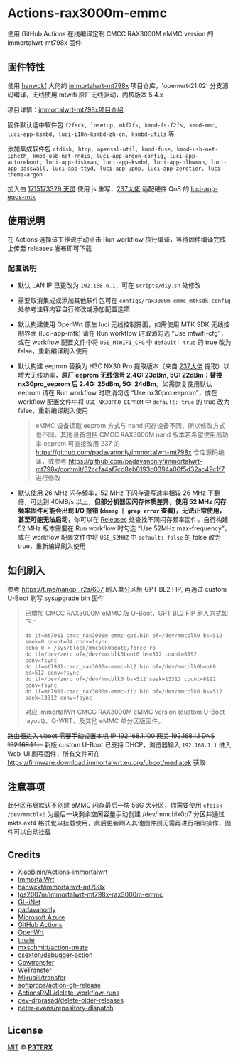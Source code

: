 # Actions-rax3000m-emmc
使用 GitHub Actions 在线编译定制 CMCC RAX3000M eMMC version 的 immortalwrt-mt798x 固件

## 固件特性
使用 [hanwckf](https://github.com/hanwckf) 大佬的 [immortalwrt-mt798x](https://github.com/hanwckf/immortalwrt-mt798x) 项目仓库，'openwrt-21.02' 分支源码编译，无线使用 mtwifi 原厂无线驱动，内核版本 5.4.x

项目详情：[immortalwrt-mt798x项目介绍](https://cmi.hanwckf.top/p/immortalwrt-mt798x)

固件默认选中软件包
`f2fsck, losetup, mkf2fs, kmod-fs-f2fs, kmod-mmc, luci-app-ksmbd, luci-i18n-ksmbd-zh-cn, ksmbd-utils` 等

添加集成软件包
`cfdisk, htop, openssl-util, kmod-fuse, kmod-usb-net-ipheth, kmod-usb-net-rndis, luci-app-argon-config, luci-app-autoreboot, luci-app-diskman, luci-app-ksmbd, luci-app-nlbwmon, luci-app-passwall, luci-app-ttyd, luci-app-upnp, luci-app-zerotier, luci-theme-argon`

加入由 [1715173329 天灵](https://github.com/1715173329) 使用 js 重写，[237大佬](https://www.right.com.cn/forum/?364126) 适配硬件 QoS 的 [luci-app-eqos-mtk](https://github.com/padavanonly/immortalwrt-mt798x/commit/7c8019ce4bcb1a79c01c517b62e49f059ca70049)

## 使用说明
在 Actions 选择该工作流手动点击 Run workflow 执行编译，等待固件编译完成上传至 releases 发布即可下载

### 配置说明
- 默认 LAN IP 已更改为 `192.168.6.1`，可在 `scripts/diy.sh` 处修改

- 需要取消集成或添加其他软件包可在 `configs/rax3000m-emmc_mtksdk.config` 处参考注释内容自行修改或添加配置选项

- 默认构建使用 OpenWrt 原生 luci 无线控制界面，如需使用 MTK SDK 无线控制界面 (luci-app-mtk) 请在 Run workflow 时取消勾选 “Use mtwifi-cfg”，或在 workflow 配置文件中将 `USE_MTWIFI_CFG` 中 `default: true` 的 true 改为 false，重新编译刷入使用

- 默认构建 eeprom 替换为 H3C NX30 Pro 提取版本（来自 [237大佬](https://www.right.com.cn/forum/?364126) 提取）以增大无线功率，**原厂 eeprom 无线信号 2.4G: 23dBm, 5G: 22dBm；替换 nx30pro_eeprom 后 2.4G: 25dBm, 5G: 24dBm**。如需恢复使用默认 eeprom 请在 Run workflow 时取消勾选 “Use nx30pro eeprom”，或在 workflow 配置文件中将 `USE_NX30PRO_EEPROM` 中 `default: true` 的 true 改为 false，重新编译刷入使用  
  > eMMC 设备读取 eeprom 方式与 nand 闪存设备不同，所以修改方式也不同。其他设备包括 CMCC RAX3000M nand 版本若希望使用高功率 eeprom 可直接改用 237 的 https://github.com/padavanonly/immortalwrt-mt798x 仓库源码编译，或参考 https://github.com/padavanonly/immortalwrt-mt798x/commit/32ccfa4af7cd8eb6193c0394a06f5d32ac49c1f7 进行修改

- 默认使用 26 MHz 闪存频率，52 MHz 下闪存读写速率相较 26 MHz 下翻倍，可达到 40MB/s 以上，**但部分机器因闪存体质差异，使用 52 MHz 闪存频率固件可能会出现 I/O 报错 (`dmesg | grep error` 查看)，无法正常使用，甚至可能无法启动**，你可以在 [Releases](https://github.com/AngelaCooljx/Actions-rax3000m-emmc/releases) 处查找不同闪存频率固件。自行构建 52 MHz 版本需要在 Run workflow 时勾选 “Use 52MHz max-frequency”，或在 workflow 配置文件中将 `USE_52MHZ` 中 `default: false` 的 false 改为 true，重新编译刷入使用

## 如何刷入
参考 https://t.me/nanopi_r2s/637 刷入单分区版 GPT BL2 FIP, 再通过 custom U-Boot 刷写 sysupgrade.bin 固件
> 已增加 CMCC RAX3000M eMMC 版 U-Boot，GPT BL2 FIP 刷入方式如下：
> ```
> dd if=mt7981-cmcc_rax3000m-emmc-gpt.bin of=/dev/mmcblk0 bs=512 seek=0 count=34 conv=fsync
> echo 0 > /sys/block/mmcblk0boot0/force_ro
> dd if=/dev/zero of=/dev/mmcblk0boot0 bs=512 count=8192 conv=fsync
> dd if=mt7981-cmcc_rax3000m-emmc-bl2.bin of=/dev/mmcblk0boot0 bs=512 conv=fsync
> dd if=/dev/zero of=/dev/mmcblk0 bs=512 seek=13312 count=8192 conv=fsync
> dd if=mt7981-cmcc_rax3000m-emmc-fip.bin of=/dev/mmcblk0 bs=512 seek=13312 conv=fsync
> ```
> 对应 ImmortalWrt CMCC RAX3000M eMMC version (custom U-Boot layout)、Q-WRT、及其他 eMMC 单分区版固件。

~~路由器进入 uboot 需要手动设置本机 IP 192.168.1.100 网关 192.168.1.1 DNS 192.168.1.1，~~ 新版 custom U-Boot 已支持 DHCP，浏览器输入 `192.168.1.1` 进入 Web-UI 刷写固件，所有文件可在 https://firmware.download.immortalwrt.eu.org/uboot/mediatek 获取

## 注意事项
此分区布局默认不创建 eMMC 闪存最后一块 56G 大分区，你需要使用 `cfdisk /dev/mmcblk0` 为最后一块剩余空闲容量手动创建 /dev/mmcblk0p7 分区并通过 mkfs.ext4 格式化以挂载使用，此后更新刷入其他固件则无需再进行相同操作，固件可以自动挂载

## Credits
- [XiaoBinin/Actions-immortalwrt](https://github.com/XiaoBinin/Actions-immortalwrt)
- [ImmortalWrt](https://github.com/immortalwrt/immortalwrt)
- [hanwckf/immortalwrt-mt798x](https://github.com/hanwckf/immortalwrt-mt798x)
- [lgs2007m/immortalwrt-mt798x-rax3000m-emmc](https://github.com/lgs2007m/immortalwrt-mt798x-rax3000m-emmc)
- [GL-iNet](https://github.com/gl-inet)
- [padavanonly](https://github.com/padavanonly)
- [Microsoft Azure](https://azure.microsoft.com)
- [GitHub Actions](https://github.com/features/actions)
- [OpenWrt](https://github.com/openwrt/openwrt)
- [tmate](https://github.com/tmate-io/tmate)
- [mxschmitt/action-tmate](https://github.com/mxschmitt/action-tmate)
- [csexton/debugger-action](https://github.com/csexton/debugger-action)
- [Cowtransfer](https://cowtransfer.com)
- [WeTransfer](https://wetransfer.com/)
- [Mikubill/transfer](https://github.com/Mikubill/transfer)
- [softprops/action-gh-release](https://github.com/softprops/action-gh-release)
- [ActionsRML/delete-workflow-runs](https://github.com/ActionsRML/delete-workflow-runs)
- [dev-drprasad/delete-older-releases](https://github.com/dev-drprasad/delete-older-releases)
- [peter-evans/repository-dispatch](https://github.com/peter-evans/repository-dispatch)

## License

[MIT](https://github.com/P3TERX/Actions-OpenWrt/blob/main/LICENSE) © [**P3TERX**](https://p3terx.com)
